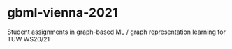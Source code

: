 # gbml-vienna-2021
Student assignments in graph-based ML / graph representation learning for TUW WS20/21
